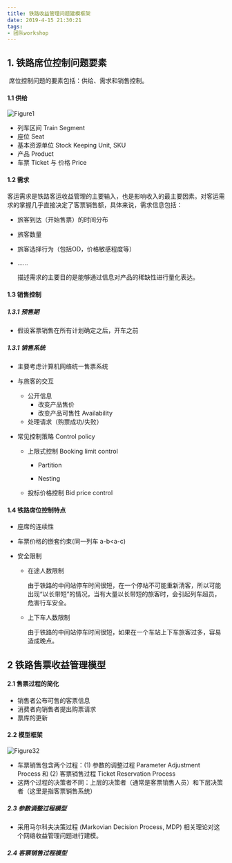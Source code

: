 ```yaml
---
title: 铁路收益管理问题建模框架
date: 2019-4-15 21:30:21
tags: 
- 团队workshop
---
```


## 1. 铁路席位控制问题要素

​	席位控制问题的要素包括：供给、需求和销售控制。

#### 1.1 供给

![Figure1](/Figure1.png)

* 列车区间 Train Segment
* 座位 Seat
* 基本资源单位 Stock Keeping Unit, SKU
* 产品 Product
* 车票 Ticket 与 价格 Price

#### 1.2 需求

​	客运需求是铁路客运收益管理的主要输入，也是影响收入的最主要因素。对客运需求的掌握几乎直接决定了客票销售额，具体来说，需求信息包括：

* 旅客到达（开始售票）的时间分布

* 旅客数量

* 旅客选择行为（包括OD，价格敏感程度等）

* ……

  描述需求的主要目的是能够通过信息对产品的稀缺性进行量化表达。

####  1.3 销售控制

##### 1.3.1 预售期
- 假设客票销售在所有计划确定之后，开车之前

##### 1.3.1 销售系统
- 主要考虑计算机网络统一售票系统
- 与旅客的交互
  - 公开信息
    - 改变产品售价
    - 改变产品可售性 Availability
  - 处理请求（购票成功/失败）
- 常见控制策略 Control policy

  - 上限式控制 Booking limit control

    - Partition 

    - Nesting

  - 投标价格控制 Bid price control

####  1.4 铁路席位控制特点

- 座席的连续性

- 车票价格的嵌套约束(同一列车 a-b<a-c)

- 安全限制

  - 在途人数限制

    由于铁路的中间站停车时间很短，在一个停站不可能重新清客，所以可能出现“以长带短”的情况，当有大量以长带短的旅客时，会引起列车超员，危害行车安全。

  - 上下车人数限制

    由于铁路的中间站停车时间很短，如果在一个车站上下车旅客过多，容易造成晚点。


## 2 铁路售票收益管理模型

#### 2.1 售票过程的简化

* 销售者公布可售的客票信息
* 消费者向销售者提出购票请求
* 票库的更新

#### 2.2 模型框架

![Figure32](/Figure32.png)

- 车票销售包含两个过程：(1) 参数的调整过程 Parameter Adjustment Process 和 (2) 客票销售过程 Ticket Reservation Process
- 这两个过程的决策者不同：上层的决策者（通常是客票销售人员）和下层决策者（这里是指客票销售系统）

##### 2.3 参数调整过程模型

- 采用马尔科夫决策过程 (Markovian Decision Process, MDP) 相关理论对这个网络收益管理问题进行建模。 

##### 2.4 客票销售过程模型
<!--stackedit_data:
eyJoaXN0b3J5IjpbLTE0NzAzNjc2NTRdfQ==
-->